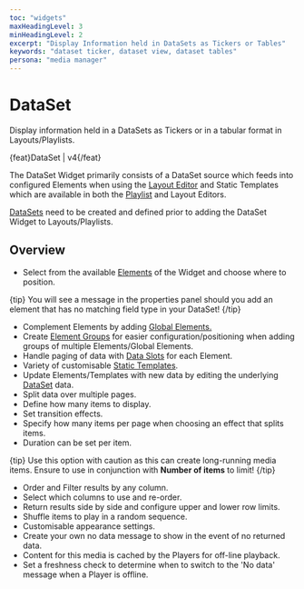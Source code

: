 ```yaml
---
toc: "widgets"
maxHeadingLevel: 3
minHeadingLevel: 2
excerpt: "Display Information held in DataSets as Tickers or Tables"
keywords: "dataset ticker, dataset view, dataset tables"
persona: "media manager"
---
```


# DataSet

Display information held in a DataSets as Tickers or in a tabular format in Layouts/Playlists.

{feat}DataSet | v4{/feat}

The DataSet Widget primarily consists of a DataSet source which feeds into configured Elements when using the [Layout Editor](ayouts_editor.html) and Static Templates which are available in both the [Playlist](media_playlists.html#content-playlist-editor) and Layout Editors.

[DataSets](media_datasets.html) need to be created and defined prior to adding the DataSet Widget to Layouts/Playlists. 

## Overview

- Select from the available [Elements](layouts_editor#content-data-widgets-and-elements) of the Widget and choose where to position.

{tip}
You will see a message in the properties panel should you add an element that has no matching field type in your DataSet!
{/tip}

- Complement Elements by adding [Global Elements.](layouts_editor.html#content-global-elements)
- Create [Element Groups](layouts_editor.html#content-grouping-elements) for easier configuration/positioning when adding groups of multiple Elements/Global Elements.
- Handle paging of data with [Data Slots](layouts_editor.html#content-data-slots) for each Element.
- Variety of customisable [Static Templates](layouts_editor.html#content-static-templates).
- Update Elements/Templates with new data by editing the underlying [DataSet](media_datasets.html#content-adding-data-to-columns) data.
- Split data over multiple pages.
- Define how many items to display.
- Set transition effects.
- Specify how many items per page when choosing an effect that splits items.
- Duration can be set per item.

{tip}
Use this option with caution as this can create long-running media items. Ensure to use in conjunction with **Number of items** to limit!
{/tip}

- Order and Filter results by any column.
- Select which columns to use and re-order.
- Return results side by side and configure upper and lower row limits.
- Shuffle items to play in a random sequence.
- Customisable appearance settings.
- Create your own no data message to show in the event of no returned data.
- Content for this media is cached by the Players for off-line playback.
- Set a freshness check to determine when to switch to the 'No data' message when a Player is offline.





















